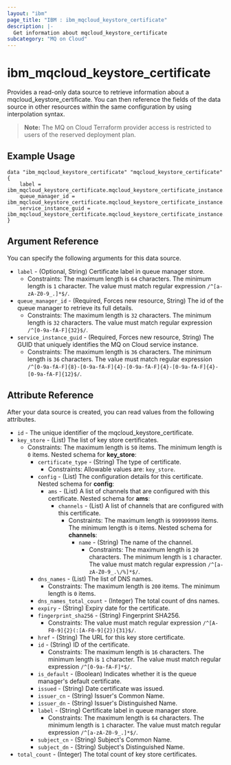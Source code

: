 ```yaml
---
layout: "ibm"
page_title: "IBM : ibm_mqcloud_keystore_certificate"
description: |-
  Get information about mqcloud_keystore_certificate
subcategory: "MQ on Cloud"
---
```


# ibm_mqcloud_keystore_certificate

Provides a read-only data source to retrieve information about a mqcloud_keystore_certificate. You can then reference the fields of the data source in other resources within the same configuration by using interpolation syntax.

> **Note:** The MQ on Cloud Terraform provider access is restricted to users of the reserved deployment plan.

## Example Usage

```hcl
data "ibm_mqcloud_keystore_certificate" "mqcloud_keystore_certificate" {
	label = ibm_mqcloud_keystore_certificate.mqcloud_keystore_certificate_instance.label
	queue_manager_id = ibm_mqcloud_keystore_certificate.mqcloud_keystore_certificate_instance.queue_manager_id
	service_instance_guid = ibm_mqcloud_keystore_certificate.mqcloud_keystore_certificate_instance.service_instance_guid
}
```

## Argument Reference

You can specify the following arguments for this data source.

* `label` - (Optional, String) Certificate label in queue manager store.
  * Constraints: The maximum length is `64` characters. The minimum length is `1` character. The value must match regular expression `/^[a-zA-Z0-9_.]*$/`.
* `queue_manager_id` - (Required, Forces new resource, String) The id of the queue manager to retrieve its full details.
  * Constraints: The maximum length is `32` characters. The minimum length is `32` characters. The value must match regular expression `/^[0-9a-fA-F]{32}$/`.
* `service_instance_guid` - (Required, Forces new resource, String) The GUID that uniquely identifies the MQ on Cloud service instance.
  * Constraints: The maximum length is `36` characters. The minimum length is `36` characters. The value must match regular expression `/^[0-9a-fA-F]{8}-[0-9a-fA-F]{4}-[0-9a-fA-F]{4}-[0-9a-fA-F]{4}-[0-9a-fA-F]{12}$/`.

## Attribute Reference

After your data source is created, you can read values from the following attributes.

* `id` - The unique identifier of the mqcloud_keystore_certificate.
* `key_store` - (List) The list of key store certificates.
  * Constraints: The maximum length is `50` items. The minimum length is `0` items.
Nested schema for **key_store**:
	* `certificate_type` - (String) The type of certificate.
	  * Constraints: Allowable values are: `key_store`.
	* `config` - (List) The configuration details for this certificate.
	Nested schema for **config**:
		* `ams` - (List) A list of channels that are configured with this certificate.
		Nested schema for **ams**:
			* `channels` - (List) A list of channels that are configured with this certificate.
			  * Constraints: The maximum length is `999999999` items. The minimum length is `0` items.
			Nested schema for **channels**:
				* `name` - (String) The name of the channel.
				  * Constraints: The maximum length is `20` characters. The minimum length is `1` character. The value must match regular expression `/^[a-zA-Z0-9_.\/%]*$/`.
	* `dns_names` - (List) The list of DNS names.
	  * Constraints: The maximum length is `200` items. The minimum length is `0` items.
	* `dns_names_total_count` - (Integer) The total count of dns names.
	* `expiry` - (String) Expiry date for the certificate.
	* `fingerprint_sha256` - (String) Fingerprint SHA256.
	  * Constraints: The value must match regular expression `/^[A-F0-9]{2}(:[A-F0-9]{2}){31}$/`.
	* `href` - (String) The URL for this key store certificate.
	* `id` - (String) ID of the certificate.
	  * Constraints: The maximum length is `16` characters. The minimum length is `1` character. The value must match regular expression `/^[0-9a-fA-F]*$/`.
	* `is_default` - (Boolean) Indicates whether it is the queue manager's default certificate.
	* `issued` - (String) Date certificate was issued.
	* `issuer_cn` - (String) Issuer's Common Name.
	* `issuer_dn` - (String) Issuer's Distinguished Name.
	* `label` - (String) Certificate label in queue manager store.
	  * Constraints: The maximum length is `64` characters. The minimum length is `1` character. The value must match regular expression `/^[a-zA-Z0-9_.]*$/`.
	* `subject_cn` - (String) Subject's Common Name.
	* `subject_dn` - (String) Subject's Distinguished Name.
* `total_count` - (Integer) The total count of key store certificates.

